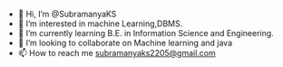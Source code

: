- 👋 Hi, I’m @SubramanyaKS
- 👀 I’m interested in machine Learning,DBMS.
- 🌱 I’m currently learning B.E. in Information Science and Engineering.
- 💞️ I’m looking to collaborate on Machine learning and java
- 📫 How to reach me subramanyaks2205@gmail.com

<!---
SubramanyaKS/SubramanyaKS is a ✨ special ✨ repository because its `README.md` (this file) appears on your GitHub profile.
You can click the Preview link to take a look at your changes.
--->
